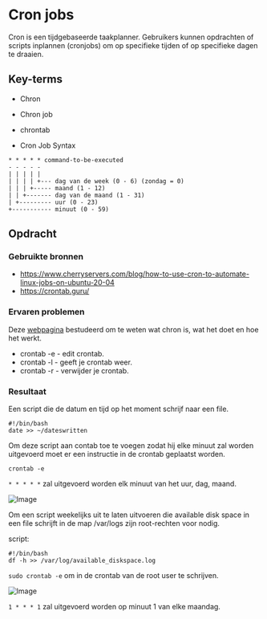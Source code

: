 # Cron jobs
Cron is een tijdgebaseerde taakplanner. Gebruikers kunnen opdrachten of scripts inplannen (cronjobs) om op specifieke tijden of op specifieke dagen te draaien.

## Key-terms
- Chron
- Chron job
- chrontab

- Cron Job Syntax
```
* * * * * command-to-be-executed
- - - - -
| | | | |
| | | | +--- dag van de week (0 - 6) (zondag = 0)
| | | +----- maand (1 - 12)
| | +------- dag van de maand (1 - 31)
| +--------- uur (0 - 23)
+----------- minuut (0 - 59)
```

## Opdracht
### Gebruikte bronnen
- https://www.cherryservers.com/blog/how-to-use-cron-to-automate-linux-jobs-on-ubuntu-20-04
- https://crontab.guru/


### Ervaren problemen
Deze [webpagina](https://www.cherryservers.com/blog/how-to-use-cron-to-automate-linux-jobs-on-ubuntu-20-04) bestudeerd om te weten wat chron is, wat het doet en hoe het werkt.

- crontab -e - edit crontab.
- crontab -l - geeft je crontab weer.
- crontab -r - verwijder je crontab.

### Resultaat

Een script die de datum en tijd op het moment schrijf naar een file.
```
#!/bin/bash
date >> ~/dateswritten
```

Om deze script aan contab toe te voegen zodat hij elke minuut zal worden uitgevoerd moet er een instructie in de crontab geplaatst worden.

 `crontab -e`

`* * * * *` zal uitgevoerd worden elk minuut van het uur, dag, maand.

![Image](https://github.com/kaman-codes/techgrounds-kaman/blob/main/00_includes/LNX-08_screen01.PNG)

Om een script weekelijks uit te laten uitvoeren die available disk space in een file schrijft in de map /var/logs zijn root-rechten voor nodig.

script:
```
#!/bin/bash
df -h >> /var/log/available_diskspace.log
```

`sudo crontab -e` om in de crontab van de root user te schrijven.

![Image](https://github.com/kaman-codes/techgrounds-kaman/blob/main/00_includes/LNX-08_screen02.PNG)

`1 * * * 1` zal uitgevoerd worden op minuut 1 van elke maandag. 

